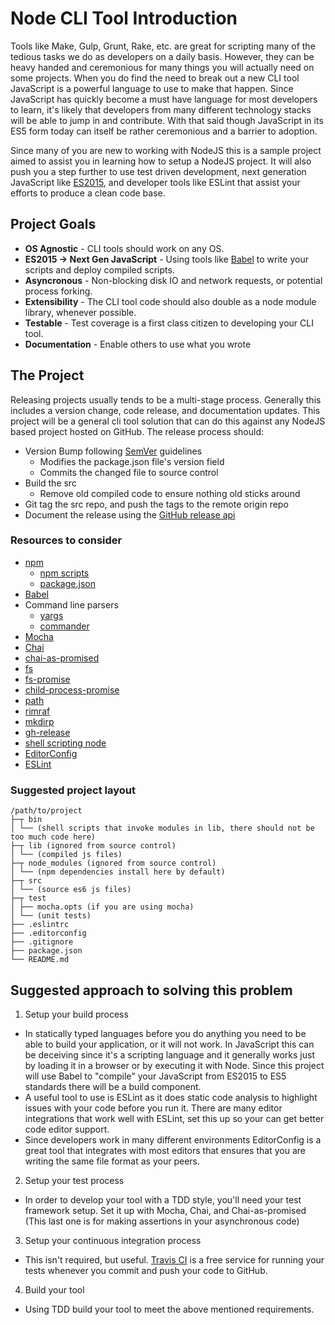 # Node CLI Tool Introduction

Tools like Make, Gulp, Grunt, Rake, etc. are great for scripting many of the tedious tasks we do as
developers on a daily basis. However, they can be heavy handed and ceremonious for many things you
will actually need on some projects.  When you do find the need to break out a new CLI tool
JavaScript is a powerful language to use to make that happen. Since JavaScript has quickly become a
must have language for most developers to learn, it's likely that developers from many different
technology stacks will be able to jump in and contribute. With that said though JavaScript in its
ES5 form today can itself be rather ceremonious and a barrier to adoption.

Since many of you are new to working with NodeJS this is a sample project aimed to assist you in
learning how to setup a NodeJS project. It will also push you a step further to use test driven
development, next generation JavaScript like [ES2015](https://babeljs.io/docs/learn-es2015/), and
developer tools like ESLint that assist your efforts to produce a clean code base.

## Project Goals

- __OS Agnostic__ - CLI tools should work on any OS.
- __ES2015 -> Next Gen JavaScript__ - Using tools like [Babel](http://babeljs.io/) to write your
    scripts and deploy compiled scripts.
- __Asyncronous__ - Non-blocking disk IO and network requests, or potential process forking.
- __Extensibility__ - The CLI tool code should also double as a node module library, whenever
    possible.
- __Testable__ - Test coverage is a first class citizen to developing your CLI tool.
- __Documentation__ - Enable others to use what you wrote

## The Project

Releasing projects usually tends to be a multi-stage process. Generally this includes a version
change, code release, and documentation updates. This project will be a general cli tool solution
that can do this against any NodeJS based project hosted on GitHub. The release process should:

- Version Bump following [SemVer](http://semver.org/) guidelines
  - Modifies the package.json file's version field
  - Commits the changed file to source control
- Build the src
  - Remove old compiled code to ensure nothing old sticks around
- Git tag the src repo, and push the tags to the remote origin repo
- Document the release using the [GitHub release
    api](https://developer.github.com/v3/repos/releases/)

### Resources to consider

- [npm](https://docs.npmjs.com/)
  - [npm scripts](https://docs.npmjs.com/misc/scripts)
  - [package.json](https://docs.npmjs.com/files/package.json)
- [Babel](http://babeljs.io/)
- Command line parsers
  - [yargs](https://www.npmjs.com/package/yargs)
  - [commander](https://www.npmjs.com/package/commander)
- [Mocha](http://mochajs.org/)
- [Chai](http://chaijs.com/)
- [chai-as-promised](https://www.npmjs.com/package/chai-as-promised)
- [fs](https://nodejs.org/api/fs.html)
- [fs-promise](https://www.npmjs.com/package/fs-promise)
- [child-process-promise](https://www.npmjs.com/package/child-process-promise)
- [path](https://nodejs.org/api/path.html)
- [rimraf](https://www.npmjs.com/package/rimraf)
- [mkdirp](https://www.npmjs.com/package/mkdirp)
- [gh-release](https://www.npmjs.com/package/gh-release)
- [shell scripting node](http://shapeshed.com/command-line-utilities-with-nodejs/)
- [EditorConfig](http://editorconfig.org/)
- [ESLint](http://eslint.org/)

### Suggested project layout

```
/path/to/project
├─┬ bin
│ └── (shell scripts that invoke modules in lib, there should not be too much code here)
├─┬ lib (ignored from source control)
│ └── (compiled js files)
├─┬ node_modules (ignored from source control)
│ └── (npm dependencies install here by default)
├─┬ src
│ └── (source es6 js files)
├─┬ test
│ ├── mocha.opts (if you are using mocha)
│ └── (unit tests)
├── .eslintrc
├── .editorconfig
├── .gitignore
├── package.json
└── README.md
```

## Suggested approach to solving this problem

1. Setup your build process
  - In statically typed languages before you do anything you need to be able to build your
      application, or it will not work. In JavaScript this can be deceiving since it's a scripting
      language and it generally works just by loading it in a browser or by executing it with Node.
      Since this project will use Babel to "compile" your JavaScript from ES2015 to ES5 standards
      there will be a build component.
  - A useful tool to use is ESLint as it does static code analysis to highlight issues with
      your code before you run it. There are many editor integrations that work well with ESLint,
      set this up so your can get better code editor support.
  - Since developers work in many different environments EditorConfig is a great tool that
      integrates with most editors that ensures that you are writing the same file format as your
      peers.
2. Setup your test process
  - In order to develop your tool with a TDD style, you'll need your test framework setup. Set it up
      with Mocha, Chai, and Chai-as-promised (This last one is for making assertions in your
      asynchronous code)
3. Setup your continuous integration process
  - This isn't required, but useful. [Travis CI](https://travis-ci.org/) is a free service for
      running your tests whenever you commit and push your code to GitHub. 
4. Build your tool
  - Using TDD build your tool to meet the above mentioned requirements.
